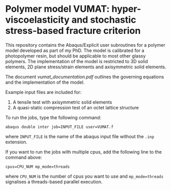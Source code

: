 # Polymer model VUMAT: hyper-viscoelasticity and stochastic stress-based fracture criterion
This repository contains the Abaqus/Explicit user subroutines for a polymer model developed as part of my PhD.
The model is calibrated for a photopolymer resin, but should be applicable to most other glassy polymers.
The implementation of the model is restricted to 3D solid elements, 2D plane stress/strain elements and axisymmetric solid elements.

The document *vumat_documentation.pdf* outlines the governing equations and the implementation of the model.

Example input files are included for:

1. A tensile test with axisymmetric solid elements
2. A quasi-static compression test of an octet lattice structure

To run the jobs, type the following command:

`abaqus double inter job=INPUT_FILE user=VUMAT.f`

where `INPUT_FILE` is the name of the abaqus input file without the `.inp` extension. 

If you want to run the jobs with multiple cpus, add the following line to the command above:

`cpus=CPU_NUM mp_mode=threads`

where `CPU_NUM` is the number of cpus you want to use and `mp_mode=threads` signalises a threads-based parallel execution.